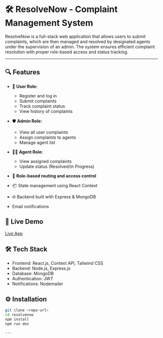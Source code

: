 # 🛠️ ResolveNow - Complaint Management System

ResolveNow is a full-stack web application that allows users to submit complaints, which are then managed and resolved by designated agents under the supervision of an admin. The system ensures efficient complaint resolution with proper role-based access and status tracking.

---

## 🔍 Features

- 👤 **User Role:**
  - Register and log in
  - Submit complaints
  - Track complaint status
  - View history of complaints

- 🛡️ **Admin Role:**
  - View all user complaints
  - Assign complaints to agents
  - Manage agent list

- 🧑‍🔧 **Agent Role:**
  - View assigned complaints
  - Update status (Resolved/In Progress)

- 🔐 **Role-based routing and access control**
- 📦 State management using React Context
- 🌐 Backend built with Express & MongoDB
- Email notifications

## 🚀 Live Demo
[Live App](https://complaint-management-system-five.vercel.app/)


## 🛠️ Tech Stack
- Frontend: React.js, Context API, Tailwind CSS
- Backend: Node.js, Express.js
- Database: MongoDB
- Authentication: JWT
- Notifications: Nodemailer

## ⚙️ Installation

```bash
git clone <repo-url>
cd resolvenow
npm install
npm run dev

---
